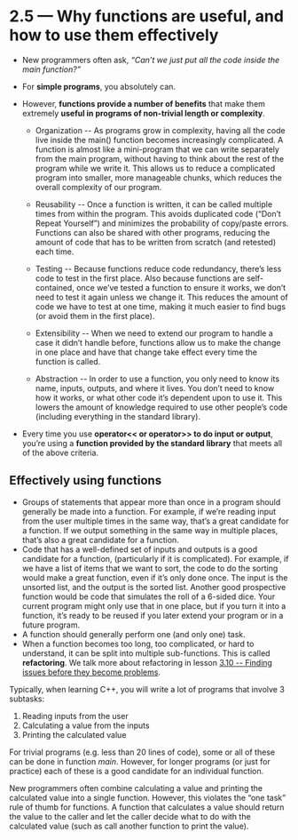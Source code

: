 # 2.5 — Why functions are useful, and how to use them effectively

- New programmers often ask, *“Can’t we just put all the code inside the main function?”* 

- For **simple programs**, you absolutely can. 

- However, **functions provide a number of benefits** that make them extremely **useful in programs of non-trivial length or complexity**.

  - Organization -- As programs grow in complexity, having all the code live inside the main() function becomes increasingly complicated. A function is almost like a mini-program that we can write separately from the main program, without having to think about the rest of the program while we write it. This allows us to reduce a complicated program into smaller, more manageable chunks, which reduces the overall complexity of our program.

  - Reusability -- Once a function is written, it can be called multiple times from within the program. This avoids duplicated code (“Don’t Repeat Yourself”) and minimizes the probability of copy/paste errors. Functions can also be shared with other programs, reducing the amount of code that has to be written from scratch (and retested) each time.

  - Testing -- Because functions reduce code redundancy, there’s less code to test in the first place. Also because functions are self-contained, once we’ve tested a function to ensure it works, we don’t need to test it again unless we change it. This reduces the amount of code we have to test at one time, making it much easier to find bugs (or avoid them in the first place).

  - Extensibility -- When we need to extend our program to handle a case it didn’t handle before, functions allow us to make the change in one place and have that change take effect every time the function is called.

  - Abstraction -- In order to use a function, you only need to know its name, inputs, outputs, and where it lives. You don’t need to know how it works, or what other code it’s dependent upon to use it. This lowers the amount of knowledge required to use other people’s code (including everything in the standard library).

- Every time you use **operator<< or operator>> to do input or output**, you’re using a **function provided by the standard library** that meets all of the above criteria.

## **Effectively using functions**

- Groups of statements that appear more than once in a program should generally be made into a function. For example, if we’re reading input from the user multiple times in the same way, that’s a great candidate for a function. If we output something in the same way in multiple places, that’s also a great candidate for a function.
- Code that has a well-defined set of inputs and outputs is a good candidate for a function, (particularly if it is complicated). For example, if we have a list of items that we want to sort, the code to do the sorting would make a great function, even if it’s only done once. The input is the unsorted list, and the output is the sorted list. Another good prospective function would be code that simulates the roll of a 6-sided dice. Your current program might only use that in one place, but if you turn it into a function, it’s ready to be reused if you later extend your program or in a future program.
- A function should generally perform one (and only one) task.
- When a function becomes too long, too complicated, or hard to understand, it can be split into multiple sub-functions. This is called **refactoring**. We talk more about refactoring in lesson [3.10 -- Finding issues before they become problems](https://www.learncpp.com/cpp-tutorial/finding-issues-before-they-become-problems/).

Typically, when learning C++, you will write a lot of programs that involve 3 subtasks:

1. Reading inputs from the user
2. Calculating a value from the inputs
3. Printing the calculated value

For trivial programs (e.g. less than 20 lines of code), some or all of these can be done in function *main*. However, for longer programs (or just for practice) each of these is a good candidate for an individual function.

New programmers often combine calculating a value and printing the calculated value into a single function. However, this violates the “one task” rule of thumb for functions. A function that calculates a value should return the value to the caller and let the caller decide what to do with the calculated value (such as call another function to print the value).